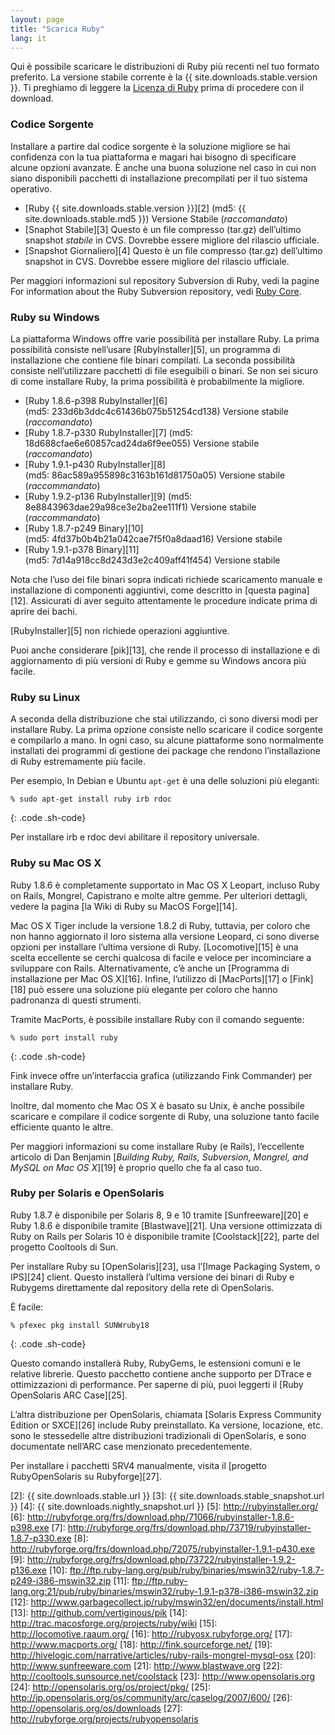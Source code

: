 ```yaml
---
layout: page
title: "Scarica Ruby"
lang: it
---
```


Qui è possibile scaricare le distribuzioni di Ruby più recenti nel tuo
formato preferito. La versione stabile corrente è la
{{ site.downloads.stable.version }}. Ti preghiamo di leggere la
[Licenza di Ruby][1] prima di procedere con il download.

### Codice Sorgente

Installare a partire dal codice sorgente è la soluzione migliore se hai
confidenza con la tua piattaforma e magari hai bisogno di specificare
alcune opzioni avanzate. È anche una buona soluzione nel caso in cui non
siano disponibili pacchetti di installazione precompilati per il tuo
sistema operativo.

* [Ruby {{ site.downloads.stable.version }}][2]
  (md5: {{ site.downloads.stable.md5 }}) Versione Stabile (*raccomandato*)
* [Snaphot Stabile][3] Questo è un file compresso (tar.gz) dell’ultimo
  snapshot *stabile* in CVS. Dovrebbe essere migliore del rilascio
  ufficiale.
* [Snapshot Giornaliero][4] Questo è un file compresso (tar.gz)
  dell’ultimo snapshot in CVS. Dovrebbe essere migliore del rilascio
  ufficiale.

Per maggiori informazioni sul repository Subversion di Ruby, vedi la
pagine For information about the Ruby Subversion repository, vedi [Ruby
Core](/it/community/ruby-core/).

### Ruby su Windows

La piattaforma Windows offre varie possibilità per installare Ruby. La
prima possibilità consiste nell’usare [RubyInstaller][5], un programma
di installazione che contiene file binari compilati. La seconda
possibilità consiste nell’utilizzare pacchetti di file eseguibili o
binari. Se non sei sicuro di come installare Ruby, la prima possibilità
è probabilmente la migliore.

* [Ruby 1.8.6-p398 RubyInstaller][6]
  (md5: 233d6b3ddc4c61436b075b51254cd138) Versione stabile
  (*raccomandato*)
* [Ruby 1.8.7-p330 RubyInstaller][7] (md5: 
  18d688cfae6e60857cad24da6f9ee055) Versione stabile (*raccomandato*)
* [Ruby 1.9.1-p430 RubyInstaller][8]
  (md5: 86ac589a955898c3163b161d81750a05) Versione stabile
  (*raccommandato*)
* [Ruby 1.9.2-p136 RubyInstaller][9] (md5: 
  8e8843963dae29a98ce3e2ba2ee111f1) Versione stabile (*raccommandato*)
* [Ruby 1.8.7-p249 Binary][10] (md5: 4fd37b0b4b21a042cae7f5f0a8daad16)
  Versione stabile
* [Ruby 1.9.1-p378 Binary][11] (md5: 7d14a918cc8d243d3e2c409aff41f454)
  Versione stabile

Nota che l’uso dei file binari sopra indicati richiede scaricamento
manuale e installazione di componenti aggiuntivi, come descritto in
[questa pagina][12]. Assicurati di aver seguito attentamente le
procedure indicate prima di aprire dei bachi.

[RubyInstaller][5] non richiede operazioni aggiuntive.

Puoi anche considerare [pik][13], che rende il processo di installazione
e di aggiornamento di più versioni di Ruby e gemme su Windows ancora più
facile.

### Ruby su Linux

A seconda della distribuzione che stai utilizzando, ci sono diversi modi
per installare Ruby. La prima opzione consiste nello scaricare il codice
sorgente e compilarlo a mano. In ogni caso, su alcune piattaforme sono
normalmente installati dei programmi di gestione dei package che rendono
l’installazione di Ruby estremamente più facile.

Per esempio, In Debian e Ubuntu `apt-get` è una delle soluzioni più
eleganti:

    % sudo apt-get install ruby irb rdoc
{: .code .sh-code}

Per installare irb e rdoc devi abilitare il repository universale.

### Ruby su Mac OS X

Ruby 1.8.6 è completamente supportato in Mac OS X Leopart, incluso Ruby
on Rails, Mongrel, Capistrano e molte altre gemme. Per ulteriori
dettagli, vedere la pagina [la Wiki di Ruby su MacOS Forge][14].

Mac OS X Tiger include la versione 1.8.2 di Ruby, tuttavia, per coloro
che non hanno aggiornato il loro sistema alla versione Leopard, ci sono
diverse opzioni per installare l’ultima versione di Ruby.
[Locomotive][15] è una scelta eccellente se cerchi qualcosa di facile e
veloce per incominciare a sviluppare con Rails. Alternativamente, c’è
anche un [Programma di installazione per Mac OS X][16]. Infine,
l’utilizzo di [MacPorts][17] o [Fink][18] può essere una soluzione più
elegante per coloro che hanno padronanza di questi strumenti.

Tramite MacPorts, è possibile installare Ruby con il comando seguente:

    % sudo port install ruby
{: .code .sh-code}

Fink invece offre un’interfaccia grafica (utilizzando Fink Commander)
per installare Ruby.

Inoltre, dal momento che Mac OS X è basato su Unix, è anche possibile
scaricare e compilare il codice sorgente di Ruby, una soluzione tanto
facile efficiente quanto le altre.

Per maggiori informazioni su come installare Ruby (e Rails),
l’eccellente articolo di Dan Benjamin [*Building Ruby, Rails,
Subversion, Mongrel, and MySQL on Mac OS X*][19] è proprio quello che fa
al caso tuo.

### Ruby per Solaris e OpenSolaris

Ruby 1.8.7 è disponibile per Solaris 8, 9 e 10 tramite [Sunfreeware][20]
e Ruby 1.8.6 è disponibile tramite [Blastwave][21]. Una versione
ottimizzata di Ruby on Rails per Solaris 10 è disponibile tramite
[Coolstack][22], parte del progetto Cooltools di Sun.

Per installare Ruby su [OpenSolaris][23], usa l’[Image Packaging System,
o IPS][24] client. Questo installerà l’ultima versione dei binari di
Ruby e Rubygems direttamente dal repository della rete di OpenSolaris.

È facile:

    % pfexec pkg install SUNWruby18
{: .code .sh-code}

Questo comando installerà Ruby, RubyGems, le estensioni comuni e le
relative librerie. Questo pacchetto contiene anche supporto per DTrace e
ottimizzazioni di performance. Per saperne di più, puoi leggerti il
[Ruby OpenSolaris ARC Case][25].

L’altra distribuzione per OpenSolaris, chiamata [Solaris Express
Community Edition or SXCE][26] include Ruby preinstallato. Ka versione,
locazione, etc. sono le stessedelle altre distribuzioni tradizionali di
OpenSolaris, e sono documentate nell’ARC case menzionato
precedentemente.

Per installare i pacchetti SRV4 manualmente, visita il [progetto
RubyOpenSolaris su Rubyforge][27].



[1]: http://www.ruby-lang.org/it/about/license.txt 
[2]: {{ site.downloads.stable.url }}
[3]: {{ site.downloads.stable_snapshot.url }}
[4]: {{ site.downloads.nightly_snapshot.url }}
[5]: http://rubyinstaller.org/ 
[6]: http://rubyforge.org/frs/download.php/71066/rubyinstaller-1.8.6-p398.exe 
[7]: http://rubyforge.org/frs/download.php/73719/rubyinstaller-1.8.7-p330.exe 
[8]: http://rubyforge.org/frs/download.php/72075/rubyinstaller-1.9.1-p430.exe 
[9]: http://rubyforge.org/frs/download.php/73722/rubyinstaller-1.9.2-p136.exe 
[10]: ftp://ftp.ruby-lang.org/pub/ruby/binaries/mswin32/ruby-1.8.7-p249-i386-mswin32.zip 
[11]: ftp://ftp.ruby-lang.org:21/pub/ruby/binaries/mswin32/ruby-1.9.1-p378-i386-mswin32.zip 
[12]: http://www.garbagecollect.jp/ruby/mswin32/en/documents/install.html 
[13]: http://github.com/vertiginous/pik 
[14]: http://trac.macosforge.org/projects/ruby/wiki 
[15]: http://locomotive.raaum.org/ 
[16]: http://rubyosx.rubyforge.org/ 
[17]: http://www.macports.org/ 
[18]: http://fink.sourceforge.net/ 
[19]: http://hivelogic.com/narrative/articles/ruby-rails-mongrel-mysql-osx 
[20]: http://www.sunfreeware.com 
[21]: http://www.blastwave.org 
[22]: http://cooltools.sunsource.net/coolstack 
[23]: http://www.opensolaris.org 
[24]: http://opensolaris.org/os/project/pkg/ 
[25]: http://jp.opensolaris.org/os/community/arc/caselog/2007/600/ 
[26]: http://opensolaris.org/os/downloads 
[27]: http://rubyforge.org/projects/rubyopensolaris 
